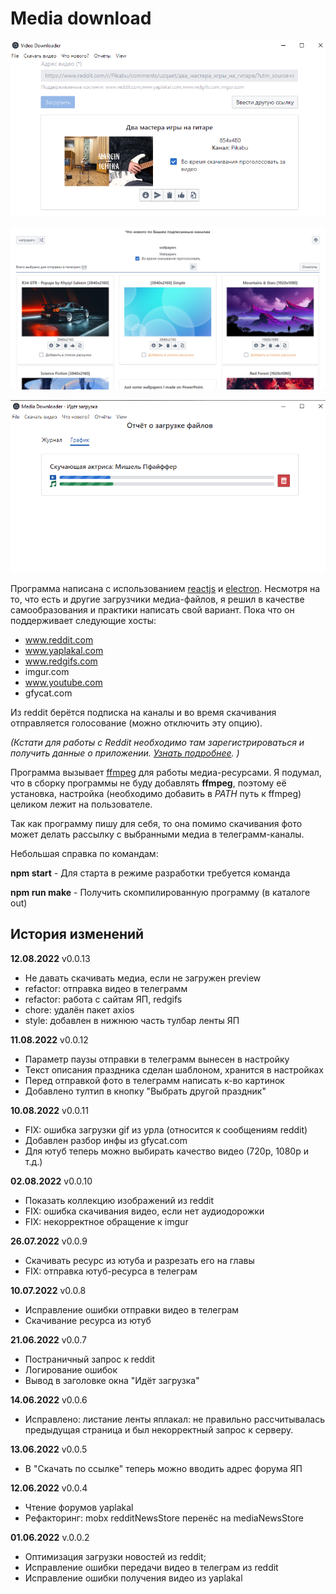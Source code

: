 # Media download

![Скриншот](https://raw.githubusercontent.com/SLKarol/media-download/main/screenshots/screen1.png)

![Скриншот](https://raw.githubusercontent.com/SLKarol/media-download/main/screenshots/screen2.png)

![Скриншот](https://raw.githubusercontent.com/SLKarol/media-download/main/screenshots/screen3.png)

Программа написана с использованием [reactjs](https://reactjs.org/) и [electron](electronjs.org/).
Несмотря на то, что есть и другие загрузчики медиа-файлов, я решил в качестве самообразования и практики написать свой вариант.
Пока что он поддерживает следующие хосты:

- www.reddit.com
- www.yaplakal.com
- www.redgifs.com
- imgur.com
- www.youtube.com
- gfycat.com

Из reddit берётся подписка на каналы и во время скачивания отправляется голосование (можно отключить эту опцию).

_(Кстати для работы с Reddit необходимо там зарегистрироваться и получить данные о приложении. [Узнать подробнее](https://rymur.github.io/intro). )_

Программа вызывает [ffmpeg](https://ffmpeg.org/) для работы медиа-ресурсами. Я подумал, что в сборку программы не буду добавлять **ffmpeg**, поэтому её установка, настройка (необходимо добавить в _PATH_ путь к ffmpeg) целиком лежит на пользователе.

Так как программу пишу для себя, то она помимо скачивания фото может делать рассылку с выбранными медиа в телеграмм-каналы.

Небольшая справка по командам:

**npm start** - Для старта в режиме разработки требуется команда

**npm run make** - Получить скомпилированную программу (в каталоге out)

## История изменений

**12.08.2022** v0.0.13

- Не давать скачивать медиа, если не загружен preview
- refactor: отправка видео в телеграмм
- refactor: работа с сайтам ЯП, redgifs
- chore: удалён пакет axios
- style: добавлен в нижнюю часть тулбар ленты ЯП

**11.08.2022** v0.0.12

- Параметр паузы отправки в телеграмм вынесен в настройку
- Текст описания праздника сделан шаблоном, хранится в настройках
- Перед отправкой фото в телеграмм написать к-во картинок
- Добавлено тултип в кнопку "Выбрать другой праздник"

**10.08.2022** v0.0.11

- FIX: ошибка загрузки gif из урла (относится к сообщениям reddit)
- Добавлен разбор инфы из gfycat.com
- Для ютуб теперь можно выбирать качество видео (720p, 1080p и т.д.)

**02.08.2022** v0.0.10

- Показать коллекцию изображений из reddit
- FIX: ошибка скачивания видео, если нет аудиодорожки
- FIX: некорректное обращение к imgur

**26.07.2022** v0.0.9

- Скачивать ресурс из ютуба и разрезать его на главы
- FIX: отправка ютуб-ресурса в телеграм

**10.07.2022** v0.0.8

- Исправление ошибки отправки видео в телеграм
- Скачивание ресурса из ютуб

**21.06.2022** v0.0.7

- Постраничный запрос к reddit
- Логирование ошибок
- Вывод в заголовке окна "Идёт загрузка"

**14.06.2022** v0.0.6

- Исправлено: листание ленты яплакал: не правильно рассчитывалась предыдущая страница и был некорректный запрос к серверу.

**13.06.2022** v0.0.5

- В "Скачать по ссылке" теперь можно вводить адрес форума ЯП

**12.06.2022** v0.0.4

- Чтение форумов yaplakal
- Рефакторинг: mobx redditNewsStore перенёс на mediaNewsStore

**01.06.2022** v.0.0.2

- Оптимизация загрузки новостей из reddit;
- Исправление ошибки передачи видео в телеграм из reddit
- Исправление ошибки получения видео из yaplakal
